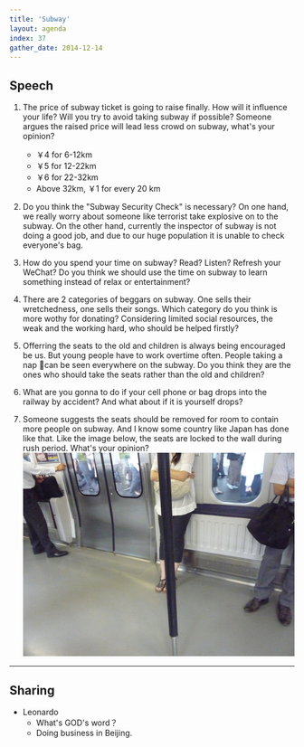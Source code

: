 ```yaml
---
title: 'Subway'
layout: agenda
index: 37
gather_date: 2014-12-14
---
```


## Speech

1. The price of subway ticket is going to raise finally. How will it influence your life? Will you try to avoid taking subway if possible? Someone argues the raised price will lead less crowd on subway, what's your opinion?
	+ ￥4 for 6-12km
	+ ￥5 for 12-22km
	+ ￥6 for 22-32km
	+ Above 32km, ￥1 for every 20 km
	
2. Do you think the "Subway Security Check" is necessary? On one hand, we really worry about someone like terrorist take explosive on to the subway. On the other hand, currently the inspector of subway is not doing a good job, and due to our huge population it is unable to check everyone's bag.

3. How do you spend your time on subway? Read? Listen? Refresh your WeChat? Do you think we should use the time on subway to learn something instead of relax or entertainment?

4. There are 2 categories of beggars on subway. One sells their wretchedness, one sells their songs. Which category do you think is more wothy for donating? Considering limited social resources, the weak and the working hard, who should be helped firstly?

5. Offerring the seats to the old and children is always being encouraged be us. But young people have to work overtime often. People taking a nap can be seen everywhere on the subway. Do you think they are the ones who should take the seats rather than the old and children?

6. What are you gonna to do if your cell phone or bag drops into the railway by accident? And what about if it is yourself drops?

7. Someone suggests the seats should be removed for room to contain more people on subway. And I know some country like Japan has done like that. Like the image below, the seats are locked to the wall during rush period. What's your opinion?
  ![Janpan subway](/assets/posts/Subway/japan_subway.jpg)

---

## Sharing
* Leonardo
  * What's GOD's word？ 
  * Doing business in Beijing. 
